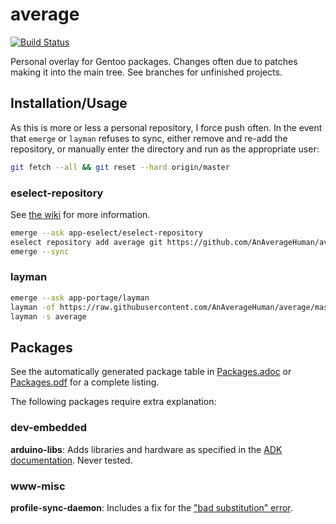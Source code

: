 # average
[![Build Status](https://travis-ci.org/AnAverageHuman/average.svg?branch=master)](https://travis-ci.org/AnAverageHuman/average)

Personal overlay for Gentoo packages. Changes often due to patches making it
into the main tree. See branches for unfinished projects.

## Installation/Usage

As this is more or less a personal repository, I force push often. In the event
that `emerge` or `layman` refuses to sync, either remove and re-add the
repository, or manually enter the directory and run as the appropriate user:

```sh
git fetch --all && git reset --hard origin/master
```

### eselect-repository

See [the wiki](https://wiki.gentoo.org/wiki/Eselect/Repository) for more information.

```sh
emerge --ask app-eselect/eselect-repository
eselect repository add average git https://github.com/AnAverageHuman/average.git
emerge --sync
```

### layman

```sh
emerge --ask app-portage/layman
layman -of https://raw.githubusercontent.com/AnAverageHuman/average/master/repositories.xml -a average
layman -s average
```

## Packages

See the automatically generated package table in
[Packages.adoc](../travis-artifacts/Packages.adoc) or
[Packages.pdf](../travis-artifacts/Packages.pdf)
for a complete listing.

The following packages require extra explanation:

### dev-embedded

**arduino-libs**: Adds libraries and hardware as specified in the
[ADK documentation](https://developer.android.com/adk/adk.html). Never tested.

### www-misc

**profile-sync-daemon**: Includes a fix for the ["bad substitution" error](https://github.com/graysky2/profile-sync-daemon/issues/182).

